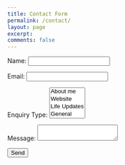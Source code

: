 ```yaml
---
title: Contact Form
permalink: /contact/
layout: page
excerpt: 
comments: false
---
```

<form name="contact" method="POST" data-netlify="true">
  <p>
    <label>Name: <input type="text" name="name" /></label>   
  </p>
  <p>
    <label>Email: <input type="email" name="email" /></label>
  </p>
  <p>
    <label>Enquiry Type: <select name="role[]" multiple>
      <option value="About me">About me</option>
      <option value="Site">Website</option>
      <option value="Updates">Life Updates</option>
      <option value="General">General</option>
      <option value="Business">Business</option>
      <option value="Talk">Talk to me</option>
    </select></label>
  </p>
  <p>
    <label>Message: <textarea name="message"></textarea></label>
  </p>
  <p>
    <button type="submit">Send</button>
  </p>
</form>
